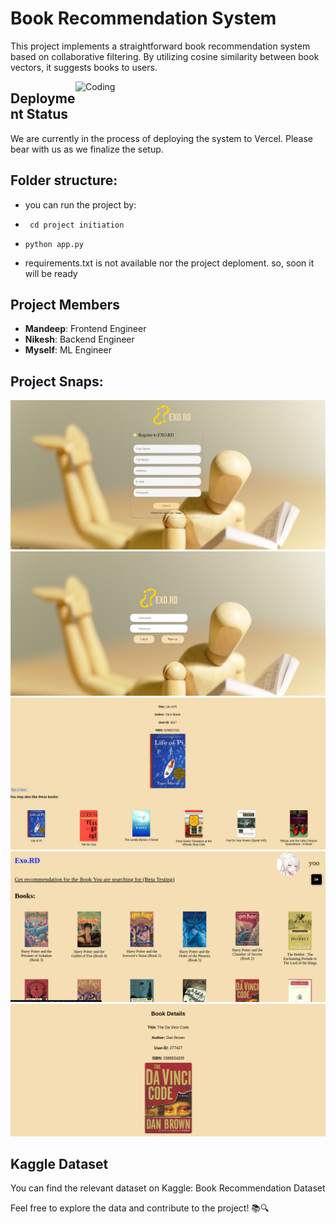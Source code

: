 
# Book Recommendation System

This project implements a straightforward book recommendation system based on collaborative filtering. By utilizing cosine similarity between book vectors, it suggests books to users.

<img align="right" alt="Coding" width="400" src="https://media.tenor.com/ZRmKGlWN4XEAAAAM/sakuragi-hanamichi.gif">

## Deployment Status
We are currently in the process of deploying the system to Vercel. Please bear with us as we finalize the setup.



## Folder structure:
- you can run the project by:
  
 - `` cd project initiation``
 - `` python app.py ``
 - requirements.txt is not available nor the project deploment. so, soon it will be ready

## Project Members
- **Mandeep**: Frontend Engineer
- **Nikesh**: Backend Engineer
- **Myself**: ML Engineer

## Project Snaps:
![Log-in](./img/log.png)
![Sign-in](./img/sign.png)
![sd](./img/rec.png)
![d](./img/dash.png)
![fs](./img/book.png)

## Kaggle Dataset
You can find the relevant dataset on Kaggle: Book Recommendation Dataset

Feel free to explore the data and contribute to the project! 📚🔍

